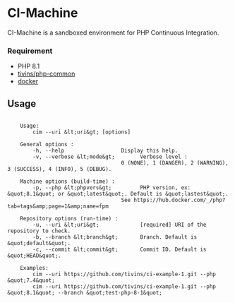 # CI-Machine

CI-Machine is a sandboxed environment for PHP Continuous Integration.

### Requirement

* PHP 8.1
* [tivins/php-common](https://github.com/tivins/php-common)
* [docker](https://www.docker.com/)

## Usage

```shell

    Usage: 
        cim --uri &lt;uri&gt; [options]

    General options :
        -h, --help                  Display this help.
        -v, --verbose &lt;mode&gt;        Verbose level : 
                                    0 (NONE), 1 (DANGER), 2 (WARNING), 3 (SUCCESS), 4 (INFO), 5 (DEBUG).

    Machine options (build-time) :
        -p, --php &lt;phpvers&gt;         PHP version, ex: &quot;8.1&quot; or &quot;latest&quot;. Default is &quot;lastest&quot;.
                                    See https://hub.docker.com/_/php?tab=tags&amp;page=1&amp;name=fpm
        
    Repository options (run-time) :
        -u, --uri &lt;uri&gt;             [required] URI of the repository to check.
        -b, --branch &lt;branch&gt;       Branch. Default is &quot;default&quot;.
        -c, --commit &lt;commit&gt;       Commit ID. Default is &quot;HEAD&quot;. 

    Examples:
        cim --uri https://github.com/tivins/ci-example-1.git --php &quot;7.4&quot;
        cim --uri https://github.com/tivins/ci-example-1.git --php &quot;8.1&quot; --branch &quot;test-php-8-1&quot;


```
